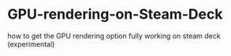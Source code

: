 # GPU-rendering-on-Steam-Deck
how to get the GPU rendering option fully working on steam deck (experimental)
